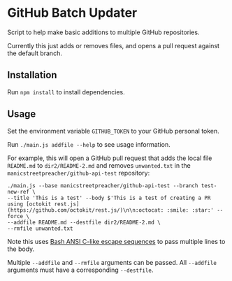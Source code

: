 # GitHub Batch Updater

Script to help make basic additions to multiple GitHub repositories.

Currently this just adds or removes files, and opens a pull request against the default branch.

## Installation

Run `npm install` to install dependencies.

## Usage

Set the environment variable `GITHUB_TOKEN` to your GitHub personal token.

Run `./main.js addfile --help` to see usage information.

For example, this will open a GitHub pull request that adds the local file `README.md` to `dir2/README-2.md` and removes `unwanted.txt` in the `manicstreetpreacher/github-api-test` repository:

    ./main.js --base manicstreetpreacher/github-api-test --branch test-new-ref \
    --title 'This is a test' --body $'This is a test of creating a PR using [octokit rest.js](https://github.com/octokit/rest.js/)\n\n:octocat: :smile: :star:' --force \
    --addfile README.md --destfile dir2/README-2.md \
    --rmfile unwanted.txt

Note this uses [Bash ANSI C-like escape sequences](http://wiki.bash-hackers.org/syntax/quoting?s[]=ansi&s[]=sequence#ansi_c_like_strings) to pass multiple lines to the body.

Multiple `--addfile` and `--rmfile` arguments can be passed.
All `--addfile` arguments must have a corresponding `--destfile`.
